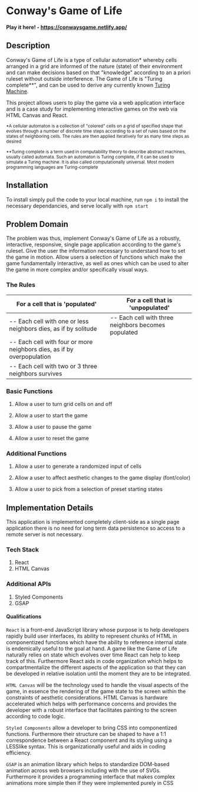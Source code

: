 # Conway's Game of Life

**Play it here! - https://conwaysgame.netlify.app/**

## Description 

Conway's Game of Life is a type of cellular automation* whereby cells arranged in a grid are informed of the nature (state) of their environment and can make decisions based on that "knowledge" according to an a priori ruleset without outside interference. The Game of Life is "Turing complete**", and can be used to derive any currently known [Turing Machine](https://simple.wikipedia.org/wiki/Turing_machine).

This project allows users to play the game via a web application interface and is a case study for implementing interactive games on the web via HTML Canvas and React.

<sub>*A cellular automaton is a collection of "colored" cells on a grid of specified shape that evolves through a number of discrete time steps according to a set of rules based on the states of neighboring cells. The rules are then applied iteratively for as many time steps as desired</sub>

<sub>**Turing complete is a term used in computability theory to describe abstract machines, usually called automata. Such an automaton is Turing complete, if it can be used to simulate a Turing machine. It is also called computationally universal. Most modern programming languages are Turing-complete</sub>


## Installation 

To install simply pull the code to your local machine, run `npm i` to install the necessary dependancies, and serve locally with `npm start`

## Problem Domain 

The problem was thus, implement Conway's Game of Life as a robustly, interactive, responsive, single page application according to the game's ruleset. Give the user the information necessary to understand how to set the game in motion. Allow users a selection of functions which make the game fundamentally interactive, as well as ones which can be used to alter the game in more complex and/or specifically visual ways.

### The Rules
 
| For a cell that is 'populated' | For a cell that is 'unpopulated' |
| ----------------------------------  | ------------------------------------- |
|-- Each cell with one or less neighbors dies, as if by solitude|-- Each cell with three neighbors becomes populated|
|-- Each cell with four or more neighbors dies, as if by overpopulation|
|-- Each cell with two or 3 three neighbors survives|

### Basic Functions 

1. Allow a user to turn grid cells on and off

2. Allow a user to start the game

3. Allow a user to pause the game

4. Allow a user to reset the game 

### Additional Functions

1. Allow a user to generate a randomized input of cells

2. Allow a user to affect aesthetic changes to the game display (font/color)

3. Allow a user to  pick from a selection of preset starting states 

## Implementation Details 

This application is implemented completely client-side as a single page application there is no need for long term data persistence so access to a remote server is not necessary.   

### Tech Stack
1. React
2. HTML Canvas 

### Additional APIs
1. Styled Components
3. GSAP

#### Qualifications 

`React` is a front-end JavaScript library whose purpose is to help developers rapidly build user interfaces, its ability to represent chunks of HTML in componentized functions which have the ability to reference internal state is endemically useful to the goal at hand. A game like the Game of Life naturally relies on state which evolves over time React can help to keep track of this. Furthermore React aids in code organization which helps to compartmentalize the different aspects of the application so that they can be developed in relative isolation until the moment they are to be integrated. 

`HTML Canvas` will be the technology used to handle the visual aspects of the game, in essence the rendering of the game state to the screen within the constraints of aesthetic considerations. HTML Canvas is hardware accelerated which helps with performance concerns and provides the developer with a robust interface that facilitates painting to the screen according to code logic.

`Styled Components` allow a developer to bring CSS into componentized functions. Furthermore their structure can be shaped to have a 1:1 correspondence between a React component and its styling using a LESSlike syntax. This is organizationally useful and aids in coding efficiency.

`GSAP` is an animation library which helps to standardize DOM-based animation across web browsers including with the use of SVGs. Furthermore it provides a programming interface that makes complex animations more simple then if they were implemented purely in CSS 

